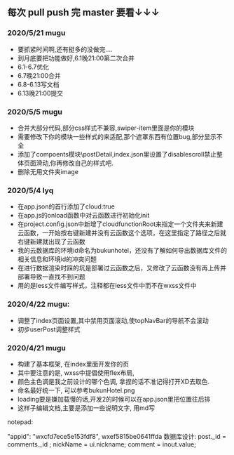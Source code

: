 ## 每次 pull push 完 master 要看↓↓↓
### 2020/5/21 mugu
- 要抓紧时间啊,还有挺多的没做完....
- 到月底要把功能做好,6.1晚21:00第二次合并
- 6.1-6.7优化
- 6.7晚21:00合并
- 6.8-6.13写文档
- 6.13晚21:00提交
### 2020/5/5 mugu
- 合并大部分代码,部分css样式不兼容,swiper-item里面是你的模块
- 需要修改下你的模块一些样式的来适配,那个遮罩东西有位置bug,部分显示不全
- 添加了compoents模块\postDetail,index.json里设置了disablescroll禁止整体页面滑动,你再修改自己的样式吧.
- 删除无用文件夹image
### 2020/5/4 lyq
- 在app.json的首行添加了cloud:true
- 在app.js的onload函数中对云函数进行初始化init
- 在project.config.json中新增了cloudfunctionRoot来指定一个文件夹来新建云函数，一开始按右键新建并没有云函数这个选项，在这里指定了路径之后就
右键新建就出现了云函数
- 我的云数据库的环境id命名为bukunhotel，还没有了解如何导出数据库文件的相关信息和环境id的冲突问题
- 在进行数据渲染时踩的坑是部署过云函数之后，又修改了云函数没有再上传并部署导致一直找不到问题
- 用的是less文件编写样式，注释都在less文件中而不在wxss文件中
### 2020/4/22 mugu:
- 调整了index页面设置,其中禁用页面滚动,使topNavBar的导航不会滚动
- 初步userPost调整样式
### 2020/4/21 mugu
- 构建了基本框架, 在index里面开发你的页
- 其中要注意的是, wxss中提倡使用flex布局, 
- 颜色主色调是我之前设计的哪个色调, 拿捏的话不准记得打开XD去取色. 
- 命名最好统一下, 可以参考bukunHotel.png
- loading要是嫌加载慢的话,开发2的时候可以在app.json里把位置往后排
- 这样子编辑文档,主要是添加一些说明文字, 用md写

notepad:

"appid": "wxcfd7ece5e153fdf8",
wxef5815be0641ffda
数据库设计:  post._id = comments._id ;  nickName = ui.nickname;  comment = inout.value; 
